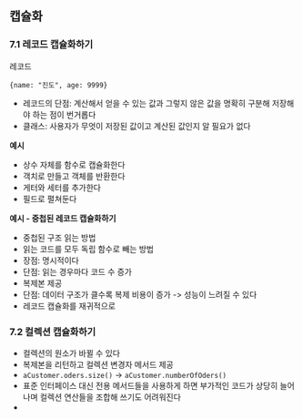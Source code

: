 ## 캡슐화

### 7.1 레코드 캡슐화하기

레코드
```
{name: "진도", age: 9999}
```

- 레코드의 단점: 계산해서 얻을 수 있는 값과 그렇지 않은 값을 명확히 구분해 저장해야 하는 점이 번거롭다
- 클래스: 사용자가 무엇이 저장된 값이고 계산된 값인지 알 필요가 없다

**예시** 

- 상수 자체를 함수로 캡슐화한다
- 객치로 만들고 객체를 반환한다
- 게터와 세터를 추가한다
- 필드로 펼쳐둔다

**예시 - 중첩된 레코드 캡슐화하기**

- 중첩된 구조 읽는 방법
- 읽는 코드를 모두 독립 함수로 빼는 방법
- 장점: 명시적이다
- 단점: 읽는 경우마다 코드 수 증가
- 복제본 제공
- 단점: 데이터 구조가 클수록 복제 비용이 증가 -> 성능이 느려질 수 있다
- 레코드 캡슐화를 재귀적으로

### 7.2 컬렉션 캡슐화하기

- 컬렉션의 원소가 바뀔 수 있다
- 복제본을 리턴하고 컬렉션 변경자 메서드 제공
- `aCustomer.oders.size()` -> `aCustomer.numberOfOders()`
- 표준 인터페이스 대신 전용 메서드들을 사용하게 하면 부가적인 코드가 상당히 늘어나며 컬렉션 연산들을 조합해 쓰기도 어려워진다
- 



